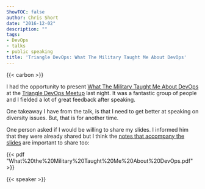 ```yaml
---
ShowTOC: false
author: Chris Short
date: "2016-12-02"
description: ""
tags:
- DevOps
- talks
- public speaking
title: 'Triangle DevOps: What The Military Taught Me About DevOps'
---
```


{{< carbon >}}

I had the opportunity to present [What The Military Taught Me About DevOps](/what-the-military-taught-me-about-devops/) at the [Triangle DevOps Meetup](https://www.meetup.com/Triangle-DevOps/events/235751024/) last night. It was a fantastic group of people and I fielded a lot of great feedback after speaking.

One takeaway I have from the talk, is that I need to get better at speaking on diversity issues. But, that is for another time.

One person asked if I would be willing to share my slides. I informed him that they were already shared but I think the [notes that accompany the slides](https://shortcdn.com/chrisshort/pdf/What%20the%20Military%20Taught%20Me%20About%20DevOps.pdf) are important to share too:

{{< pdf "What%20the%20Military%20Taught%20Me%20About%20DevOps.pdf" >}}

{{< speaker >}}

